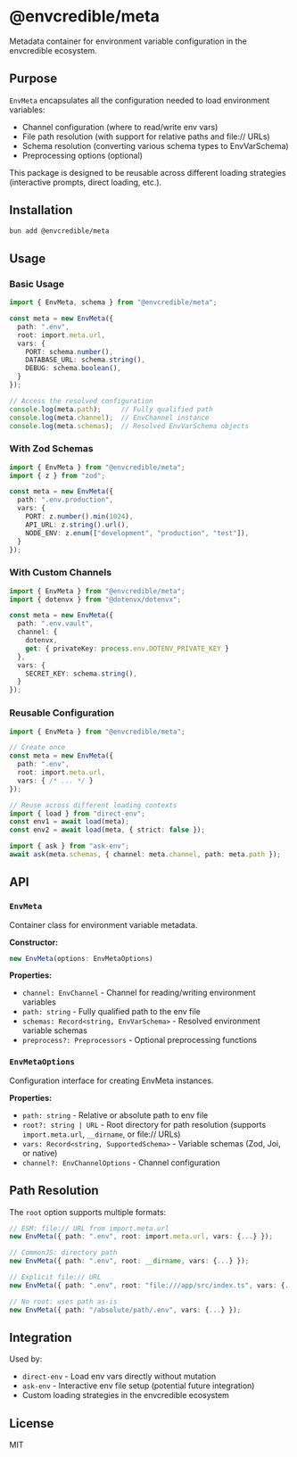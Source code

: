 # @envcredible/meta

Metadata container for environment variable configuration in the envcredible ecosystem.

## Purpose

`EnvMeta` encapsulates all the configuration needed to load environment variables:
- Channel configuration (where to read/write env vars)
- File path resolution (with support for relative paths and file:// URLs)
- Schema resolution (converting various schema types to EnvVarSchema)
- Preprocessing options (optional)

This package is designed to be reusable across different loading strategies (interactive prompts, direct loading, etc.).

## Installation

```bash
bun add @envcredible/meta
```

## Usage

### Basic Usage

```typescript
import { EnvMeta, schema } from "@envcredible/meta";

const meta = new EnvMeta({
  path: ".env",
  root: import.meta.url,
  vars: {
    PORT: schema.number(),
    DATABASE_URL: schema.string(),
    DEBUG: schema.boolean(),
  }
});

// Access the resolved configuration
console.log(meta.path);     // Fully qualified path
console.log(meta.channel);  // EnvChannel instance
console.log(meta.schemas);  // Resolved EnvVarSchema objects
```

### With Zod Schemas

```typescript
import { EnvMeta } from "@envcredible/meta";
import { z } from "zod";

const meta = new EnvMeta({
  path: ".env.production",
  vars: {
    PORT: z.number().min(1024),
    API_URL: z.string().url(),
    NODE_ENV: z.enum(["development", "production", "test"]),
  }
});
```

### With Custom Channels

```typescript
import { EnvMeta } from "@envcredible/meta";
import { dotenvx } from "@dotenvx/dotenvx";

const meta = new EnvMeta({
  path: ".env.vault",
  channel: {
    dotenvx,
    get: { privateKey: process.env.DOTENV_PRIVATE_KEY }
  },
  vars: {
    SECRET_KEY: schema.string(),
  }
});
```

### Reusable Configuration

```typescript
import { EnvMeta } from "@envcredible/meta";

// Create once
const meta = new EnvMeta({
  path: ".env",
  root: import.meta.url,
  vars: { /* ... */ }
});

// Reuse across different loading contexts
import { load } from "direct-env";
const env1 = await load(meta);
const env2 = await load(meta, { strict: false });

import { ask } from "ask-env";
await ask(meta.schemas, { channel: meta.channel, path: meta.path });
```

## API

### `EnvMeta`

Container class for environment variable metadata.

**Constructor:**
```typescript
new EnvMeta(options: EnvMetaOptions)
```

**Properties:**
- `channel: EnvChannel` - Channel for reading/writing environment variables
- `path: string` - Fully qualified path to the env file
- `schemas: Record<string, EnvVarSchema>` - Resolved environment variable schemas
- `preprocess?: Preprocessors` - Optional preprocessing functions

### `EnvMetaOptions`

Configuration interface for creating EnvMeta instances.

**Properties:**
- `path: string` - Relative or absolute path to env file
- `root?: string | URL` - Root directory for path resolution (supports `import.meta.url`, `__dirname`, or file:// URLs)
- `vars: Record<string, SupportedSchema>` - Variable schemas (Zod, Joi, or native)
- `channel?: EnvChannelOptions` - Channel configuration

## Path Resolution

The `root` option supports multiple formats:

```typescript
// ESM: file:// URL from import.meta.url
new EnvMeta({ path: ".env", root: import.meta.url, vars: {...} });

// CommonJS: directory path
new EnvMeta({ path: ".env", root: __dirname, vars: {...} });

// Explicit file:// URL
new EnvMeta({ path: ".env", root: "file:///app/src/index.ts", vars: {...} });

// No root: uses path as-is
new EnvMeta({ path: "/absolute/path/.env", vars: {...} });
```

## Integration

Used by:
- `direct-env` - Load env vars directly without mutation
- `ask-env` - Interactive env file setup (potential future integration)
- Custom loading strategies in the envcredible ecosystem

## License

MIT
